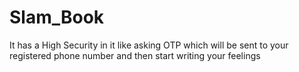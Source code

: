 # Slam_Book
It has a High Security in it like asking OTP which will be sent to your registered phone number and then start writing your feelings 

